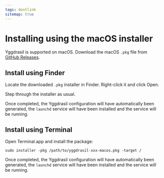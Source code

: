 ```yaml
---
tags: dontlink
sitemap: true
---
```


# Installing using the macOS installer

Yggdrasil is supported on macOS. Download the macOS `.pkg` file from [GitHub Releases](https://github.com/yggdrasil-network/yggdrasil-go/releases). 

## Install using Finder

Locate the downloaded `.pkg` installer in Finder. Right-click it and click Open.

Step through the installer as usual.

Once completed, the Yggdrasil configuration will have automatically been
generated, the `launchd` service will have been installed and the service will
be running.

## Install using Terminal

Open Terminal.app and install the package:
```
sudo installer -pkg /path/to/yggdrasil-xxx-macos.pkg -target /
```

Once completed, the Yggdrasil configuration will have automatically been
generated, the `launchd` service will have been installed and the service will
be running.
